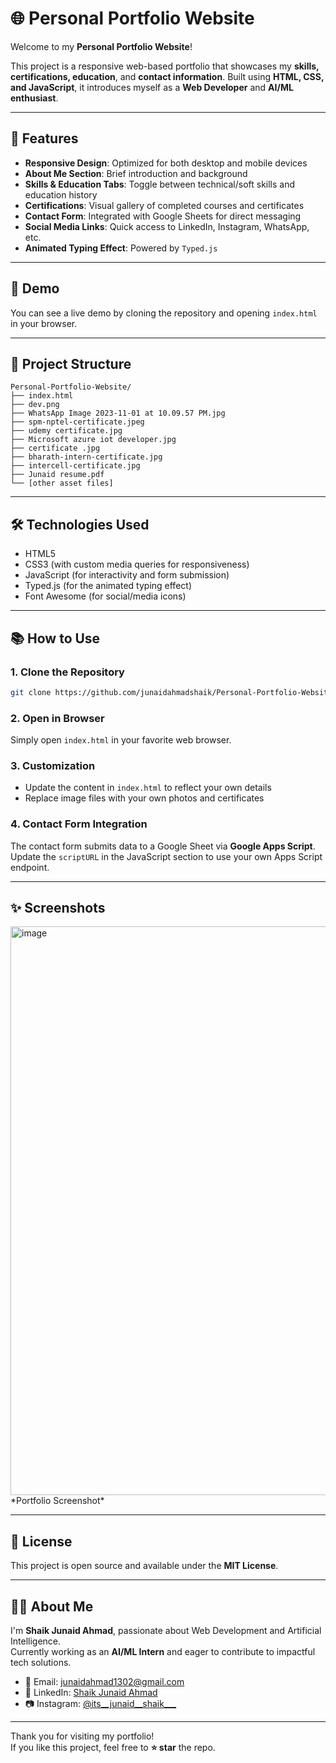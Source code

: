 # 🌐 Personal Portfolio Website

Welcome to my **Personal Portfolio Website**!

This project is a responsive web-based portfolio that showcases my **skills, certifications, education**, and **contact information**. Built using **HTML, CSS, and JavaScript**, it introduces myself as a **Web Developer** and **AI/ML enthusiast**.

---

## 🌟 Features

- **Responsive Design**: Optimized for both desktop and mobile devices  
- **About Me Section**: Brief introduction and background  
- **Skills & Education Tabs**: Toggle between technical/soft skills and education history  
- **Certifications**: Visual gallery of completed courses and certificates  
- **Contact Form**: Integrated with Google Sheets for direct messaging  
- **Social Media Links**: Quick access to LinkedIn, Instagram, WhatsApp, etc.  
- **Animated Typing Effect**: Powered by `Typed.js`

---

## 🚀 Demo

You can see a live demo by cloning the repository and opening `index.html` in your browser.

---

## 📁 Project Structure

```
Personal-Portfolio-Website/
├── index.html
├── dev.png
├── WhatsApp Image 2023-11-01 at 10.09.57 PM.jpg
├── spm-nptel-certificate.jpeg
├── udemy certificate.jpg
├── Microsoft azure iot developer.jpg
├── certificate .jpg
├── bharath-intern-certificate.jpg
├── intercell-certificate.jpg
├── Junaid resume.pdf
└── [other asset files]
```

---

## 🛠️ Technologies Used

- HTML5  
- CSS3 (with custom media queries for responsiveness)  
- JavaScript (for interactivity and form submission)  
- Typed.js (for the animated typing effect)  
- Font Awesome (for social/media icons)

---

## 📚 How to Use

### 1. Clone the Repository

```bash
git clone https://github.com/junaidahmadshaik/Personal-Portfolio-Website.git
```

### 2. Open in Browser

Simply open `index.html` in your favorite web browser.

### 3. Customization

- Update the content in `index.html` to reflect your own details  
- Replace image files with your own photos and certificates  

### 4. Contact Form Integration

The contact form submits data to a Google Sheet via **Google Apps Script**.  
Update the `scriptURL` in the JavaScript section to use your own Apps Script endpoint.

---

## ✨ Screenshots

<img width="1919" height="910" alt="image" src="https://github.com/user-attachments/assets/586a0a1b-0565-4d05-a0c2-3e017c7b11b6" />
*Portfolio Screenshot* <!-- Replace with an actual screenshot if possible -->

---

## 📄 License

This project is open source and available under the **MIT License**.

---

## 🙋‍♂️ About Me

I'm **Shaik Junaid Ahmad**, passionate about Web Development and Artificial Intelligence.  
Currently working as an **AI/ML Intern** and eager to contribute to impactful tech solutions.

- 📧 Email: [junaidahmad1302@gmail.com](mailto:junaidahmad1302@gmail.com)  
- 💼 LinkedIn: [Shaik Junaid Ahmad](https://www.linkedin.com/in/shaik-junaid-ahmad)  
- 📷 Instagram: [@its__junaid__shaik___](https://instagram.com/its__junaid__shaik___)

---

Thank you for visiting my portfolio!  
If you like this project, feel free to **⭐ star** the repo.
